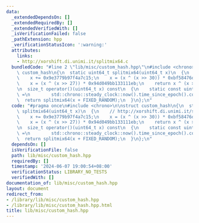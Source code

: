 ```yaml
---
data:
  _extendedDependsOn: []
  _extendedRequiredBy: []
  _extendedVerifiedWith: []
  _isVerificationFailed: false
  _pathExtension: hpp
  _verificationStatusIcon: ':warning:'
  attributes:
    links:
    - http://xorshift.di.unimi.it/splitmix64.c
  bundledCode: "#line 2 \"lib/misc/custom_hash.hpp\"\n#include <chrono>\n\nstruct\
    \ custom_hash\n{\n  static uint64_t splitmix64(uint64_t x)\n  {\n    // http://xorshift.di.unimi.it/splitmix64.c\n\
    \    x += 0x9e3779b97f4a7c15;\n    x = (x ^ (x >> 30)) * 0xbf58476d1ce4e5b9;\n\
    \    x = (x ^ (x >> 27)) * 0x94d049bb133111eb;\n    return x ^ (x >> 31);\n  }\n\
    \n  size_t operator()(uint64_t x) const\n  {\n    static const uint64_t FIXED_RANDOM\
    \ =\n        std::chrono::steady_clock::now().time_since_epoch().count();\n  \
    \  return splitmix64(x + FIXED_RANDOM);\n  }\n};\n"
  code: "#pragma once\n#include <chrono>\n\nstruct custom_hash\n{\n  static uint64_t\
    \ splitmix64(uint64_t x)\n  {\n    // http://xorshift.di.unimi.it/splitmix64.c\n\
    \    x += 0x9e3779b97f4a7c15;\n    x = (x ^ (x >> 30)) * 0xbf58476d1ce4e5b9;\n\
    \    x = (x ^ (x >> 27)) * 0x94d049bb133111eb;\n    return x ^ (x >> 31);\n  }\n\
    \n  size_t operator()(uint64_t x) const\n  {\n    static const uint64_t FIXED_RANDOM\
    \ =\n        std::chrono::steady_clock::now().time_since_epoch().count();\n  \
    \  return splitmix64(x + FIXED_RANDOM);\n  }\n};\n"
  dependsOn: []
  isVerificationFile: false
  path: lib/misc/custom_hash.hpp
  requiredBy: []
  timestamp: '2024-06-07 19:00:54+08:00'
  verificationStatus: LIBRARY_NO_TESTS
  verifiedWith: []
documentation_of: lib/misc/custom_hash.hpp
layout: document
redirect_from:
- /library/lib/misc/custom_hash.hpp
- /library/lib/misc/custom_hash.hpp.html
title: lib/misc/custom_hash.hpp
---
```

